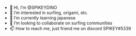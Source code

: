 - 👋 Hi, I’m @SPIKEYDINO
- 👀 I’m interested in surfing, origami, etc.
- 🌱 I’m currently learning japanese
- 💞️ I’m looking to collaborate on surfing communities
- 📫 How to reach me, just friend me on discord SPIKEY#5339

<!---
SPIKEYDINO/SPIKEYDINO is a ✨ special ✨ repository because its `README.md` (this file) appears on your GitHub profile.
You can click the Preview link to take a look at your changes.
--->
